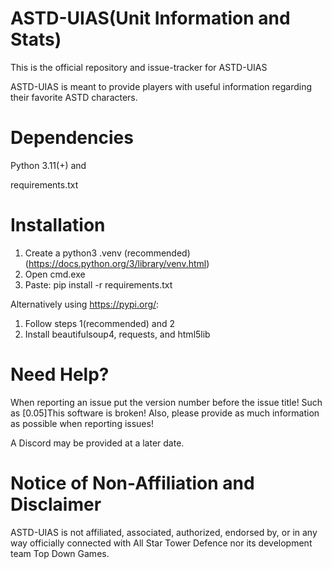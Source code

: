 ASTD-UIAS(Unit Information and Stats)
====
This is the official repository and issue-tracker for ASTD-UIAS

ASTD-UIAS is meant to provide players with useful information regarding their favorite ASTD characters.


Dependencies
====
Python 3.11(+) and

requirements.txt

Installation
====
1. Create a python3 .venv (recommended) (https://docs.python.org/3/library/venv.html)
2. Open cmd.exe
3. Paste: pip install -r requirements.txt

Alternatively using https://pypi.org/:
1. Follow steps 1(recommended) and 2
2. Install beautifulsoup4, requests, and html5lib


Need Help?
====
When reporting an issue put the version number before the issue title! Such as [0.05]This software is broken! Also, please provide as much information as possible when reporting issues!

A Discord may be provided at a later date.

Notice of Non-Affiliation and Disclaimer
====
ASTD-UIAS is not affiliated, associated, authorized, endorsed by, or in any way officially connected with All Star Tower Defence nor its development team Top Down Games.
